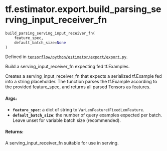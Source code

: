 <div itemscope itemtype="http://developers.google.com/ReferenceObject">
<meta itemprop="name" content="tf.estimator.export.build_parsing_serving_input_receiver_fn" />
</div>

# tf.estimator.export.build_parsing_serving_input_receiver_fn

``` python
build_parsing_serving_input_receiver_fn(
    feature_spec,
    default_batch_size=None
)
```



Defined in [`tensorflow/python/estimator/export/export.py`](https://www.tensorflow.org/code/tensorflow/python/estimator/export/export.py).

Build a serving_input_receiver_fn expecting fed tf.Examples.

Creates a serving_input_receiver_fn that expects a serialized tf.Example fed
into a string placeholder.  The function parses the tf.Example according to
the provided feature_spec, and returns all parsed Tensors as features.

#### Args:

* <b>`feature_spec`</b>: a dict of string to `VarLenFeature`/`FixedLenFeature`.
* <b>`default_batch_size`</b>: the number of query examples expected per batch.
      Leave unset for variable batch size (recommended).


#### Returns:

A serving_input_receiver_fn suitable for use in serving.